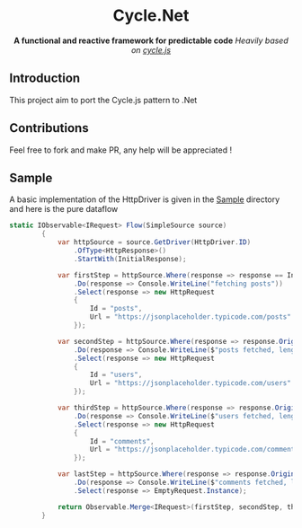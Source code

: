 <h1 align="center">Cycle.Net</h1>

<div align="center">
  <strong>A functional and reactive framework for predictable code</strong>
  <i>Heavily based on <a href="https://github.com/cyclejs/cyclejs">cycle.js</a></i>
</div>

## Introduction
This project aim to port the Cycle.js pattern to .Net

## Contributions
Feel free to fork and make PR, any help will be appreciated !

## Sample

A basic implementation of the HttpDriver is given in the [Sample](https://github.com/hussein-aitlahcen/cyclenet/tree/master/Cycle.Net.Sample) directory and here is the pure dataflow

```csharp
static IObservable<IRequest> Flow(SimpleSource source)
        {
            var httpSource = source.GetDriver(HttpDriver.ID)
                .OfType<HttpResponse>()
                .StartWith(InitialResponse);

            var firstStep = httpSource.Where(response => response == InitialResponse)
                .Do(response => Console.WriteLine("fetching posts"))
                .Select(response => new HttpRequest
                {
                    Id = "posts",
                    Url = "https://jsonplaceholder.typicode.com/posts"
                });

            var secondStep = httpSource.Where(response => response.Origin.Id == "posts")
                .Do(response => Console.WriteLine($"posts fetched, length={response.Content.Length}, fetching users"))
                .Select(response => new HttpRequest
                {
                    Id = "users",
                    Url = "https://jsonplaceholder.typicode.com/users"
                });

            var thirdStep = httpSource.Where(response => response.Origin.Id == "users")
                .Do(response => Console.WriteLine($"users fetched, length={response.Content.Length}, fetching comments"))
                .Select(response => new HttpRequest
                {
                    Id = "comments",
                    Url = "https://jsonplaceholder.typicode.com/comments"
                });

            var lastStep = httpSource.Where(response => response.Origin.Id == "comments")
                .Do(response => Console.WriteLine($"comments fetched, length={response.Content.Length}"))
                .Select(response => EmptyRequest.Instance);

            return Observable.Merge<IRequest>(firstStep, secondStep, thirdStep, lastStep);
        }
```

